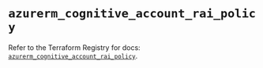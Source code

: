 # `azurerm_cognitive_account_rai_policy`

Refer to the Terraform Registry for docs: [`azurerm_cognitive_account_rai_policy`](https://registry.terraform.io/providers/hashicorp/azurerm/4.32.0/docs/resources/cognitive_account_rai_policy).
